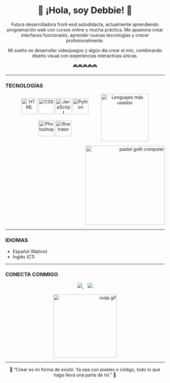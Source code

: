 <h1 align="center">🌸 ¡Hola, soy Debbie! 🌸</h1>

<p align="center">
  Futura desarrolladora front-end autodidacta, actualmente aprendiendo programación web con cursos online y mucha práctica.  
  Me apasiona crear interfaces funcionales, aprender nuevas tecnologías y crecer profesionalmente.
</p>
<p align="center">
  Mi sueño es desarrollar videojuegos y algún día crear el mío, combinando diseño visual con experiencias interactivas únicas.
</p>
<p align="center">
  🎮🎮🎮🎮🎮
</p>

---
</div>

### TECNOLOGÍAS

<div align="center" style="display: flex; justify-content: center; align-items: center; gap: 40px; flex-wrap: wrap;">

<!-- Íconos -->
<div>
  <img src="https://cdn.jsdelivr.net/gh/devicons/devicon/icons/html5/html5-original.svg" width="50" title="HTML" />
  <img src="https://cdn.jsdelivr.net/gh/devicons/devicon/icons/css3/css3-original.svg" width="50" title="CSS" />
  <img src="https://cdn.jsdelivr.net/gh/devicons/devicon/icons/javascript/javascript-original.svg" width="50" title="JavaScript" />
  <img src="https://cdn.jsdelivr.net/gh/devicons/devicon/icons/python/python-original.svg" width="50" title="Python" />
  <br><br>
  <img src="https://cdn.jsdelivr.net/gh/devicons/devicon/icons/photoshop/photoshop-plain.svg" width="50" title="Photoshop" />
  <img src="https://cdn.jsdelivr.net/gh/devicons/devicon/icons/illustrator/illustrator-plain.svg" width="50" title="Illustrator" />
</div>

<!-- Estadística (Dracula theme) -->
<div>
  <img src="https://github-readme-stats.vercel.app/api/top-langs/?username=DebbieStokess&layout=compact&theme=dracula&hide_title=true&hide_border=true&langs_count=6" alt="Lenguajes más usados" height="150" />
</div>

</div>


<p align="right">
  <img src="https://i.pinimg.com/originals/39/b2/89/39b289eca8b58a99b29423a4078504fe.gif" width="250" alt="pastel goth computer" />
</p>

</div>

---

### IDIOMAS

- Español (Nativo)  
- Inglés (C1)

---

### CONECTA CONMIGO

<div align="center">

  <!-- Botones de contacto -->
  <a href="https://www.linkedin.com/in/debacu97/" target="_blank">
    <img src="https://img.shields.io/badge/LinkedIn-%23dab4f7?style=for-the-badge&logo=linkedin&logoColor=black" />
  </a>
  &nbsp;&nbsp;
  <a href="mailto:debbiear1997@gmail.com">
    <img src="https://img.shields.io/badge/Gmail-%23dab4f7?style=for-the-badge&logo=gmail&logoColor=black" />
  </a>
  <br><br>
  <!-- GIF gótico -->
  <a href="#" align="right">
    <img src="https://i.pinimg.com/originals/62/1d/2d/621d2d2376e9b5b6d6be9a253ed25d04.gif" width="200" alt="ouija gif" />
  </a>
</div>

---

<p align="center">
  🖤 “Crear es mi forma de existir. Ya sea con pixeles o código, todo lo que hago lleva una parte de mí.” 🖤
</p>
